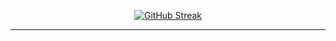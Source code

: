 <div align=center>
 
[![GitHub Streak](https://streak-stats.demolab.com/?user=DenverCoder1&theme=dark)](https://git.io/streak-stats)
 
 <hr>
 
</div>
